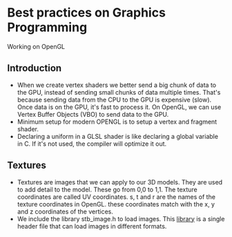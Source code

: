 # Best practices on Graphics Programming
Working on OpenGL

## Introduction
- When we create vertex shaders we better send a big chunk of data to the GPU, instead of sending small chunks of data multiple times. That's because sending data from the CPU to the GPU is expensive (slow). Once data is on the GPU, it's fast to process it. On OpenGL, we can use Vertex Buffer Objects (VBO) to send data to the GPU.
- Minimum setup for modern OPENGL is to setup a vertex and fragment shader.
- Declaring a uniform in a GLSL shader is like declaring a global variable in C. If it's not used, the compiler will optimize it out.

## Textures
- Textures are images that we can apply to our 3D models. They are used to add detail to the model. These go from 0,0 to 1,1. The texture coordinates are called UV coordinates.
s, t and r are the names of the texture coordinates in OpenGL.
these coordinates match with the x, y and z coordinates of the vertices.
- We include the library stb_image.h to load images. This [library](https://github.com/nothings/stb) is a single header file that can load images in different formats.